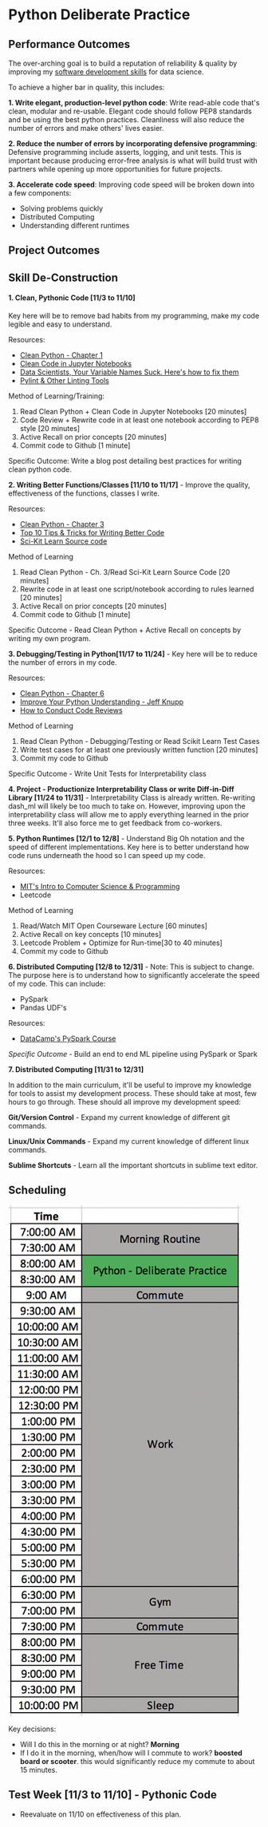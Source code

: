 # Python Deliberate Practice

## Performance Outcomes
The over-arching goal is to build a reputation of reliability & quality by improving my [software development skills](http://treycausey.com/software_dev_skills.html) for data science. 

To achieve a higher bar in quality, this includes: 

**1. Write elegant, production-level python code**: Write read-able code that's clean, modular and re-usable. Elegant code should follow PEP8 standards and be using the best python practices. Cleanliness will also reduce the number of errors and make others' lives easier. 

**2. Reduce the number of errors by incorporating defensive programming**: Defensive programming include asserts, logging, and unit tests. This is important because producing error-free analysis is what will build trust with partners while opening up more opportunities for future projects. 

**3. Accelerate code speed**: Improving code speed will be broken down into a few components:
- Solving problems quickly 
- Distributed Computing
- Understanding different runtimes 

## Project Outcomes 

## Skill De-Construction 
#### 1. Clean, Pythonic Code [11/3 to 11/10]
Key here will be to remove bad habits from my programming, make my code legible and easy to understand. 

Resources:
- [Clean Python - Chapter 1](https://www.amazon.com/dp/1788996666?aaxitk=O0D8QewWcjJgRm12H9gWAw&pd_rd_i=1788996666&pf_rd_p=44fc3e0f-4b9e-4ed8-b33b-363a7257163d&hsa_cr_id=4159268800601&sb-ci-n=asinImage&sb-ci-v=https%3A%2F%2Fm.media-amazon.com%2Fimages%2FI%2F71aUCNW6ONL.jpg&sb-ci-a=1788996666)
- [Clean Code in Jupyter Notebooks](https://www.youtube.com/watch?time_continue=390&v=2QLgf2YLlus)
- [Data Scientists, Your Variable Names Suck. Here's how to fix them](https://towardsdatascience.com/data-scientists-your-variable-names-are-awful-heres-how-to-fix-them-89053d2855be)
- [Pylint & Other Linting Tools](https://www.codementor.io/satwikkansal/python-practices-for-efficient-code-performance-memory-and-usability-aze6oiq65)

Method of Learning/Training:
1. Read Clean Python + Clean Code in Jupyter Notebooks [20 minutes]
2. Code Review + Rewrite code in at least one notebook according to PEP8 style [20 minutes] 
3. Active Recall on prior concepts [20 minutes] 
4. Commit code to Github [1 minute] 

Specific Outcome: Write a blog post detailing best practices for writing clean python code. 

<p>

**2. Writing Better Functions/Classes [11/10 to 11/17]** - Improve the quality, effectiveness of the functions, classes I write. 

Resources: 
- [Clean Python - Chapter 3](https://www.amazon.com/dp/1788996666?aaxitk=O0D8QewWcjJgRm12H9gWAw&pd_rd_i=1788996666&pf_rd_p=44fc3e0f-4b9e-4ed8-b33b-363a7257163d&hsa_cr_id=4159268800601&sb-ci-n=asinImage&sb-ci-v=https%3A%2F%2Fm.media-amazon.com%2Fimages%2FI%2F71aUCNW6ONL.jpg&sb-ci-a=1788996666)
- [Top 10 Tips & Tricks for Writing Better Code](https://www.youtube.com/watch?v=C-gEQdGVXbk)
- [Sci-Kit Learn Source code](https://github.com/scikit-learn/scikit-learn/tree/master/sklearn)

Method of Learning
1. Read Clean Python - Ch. 3/Read Sci-Kit Learn Source Code [20 minutes] 
2. Rewrite code in at least one script/notebook according to rules learned [20 minutes] 
3. Active Recall on prior concepts [20 minutes] 
4. Commit code to Github [1 minute] 

Specific Outcome - Read Clean Python + Active Recall on concepts by writing my own program.

<p>

**3. Debugging/Testing in Python[11/17 to 11/24]** - Key here will be to reduce the number of errors in my code. 

Resources:
- [Clean Python - Chapter 6](https://www.amazon.com/dp/1788996666?aaxitk=O0D8QewWcjJgRm12H9gWAw&pd_rd_i=1788996666&pf_rd_p=44fc3e0f-4b9e-4ed8-b33b-363a7257163d&hsa_cr_id=4159268800601&sb-ci-n=asinImage&sb-ci-v=https%3A%2F%2Fm.media-amazon.com%2Fimages%2FI%2F71aUCNW6ONL.jpg&sb-ci-a=1788996666)
- [Improve Your Python Understanding - Jeff Knupp](https://jeffknupp.com/blog/2013/12/09/improve-your-python-understanding-unit-testing) 
- [How to Conduct Code Reviews](https://www.kevinlondon.com/2015/05/05/code-review-best-practices.html)

Method of Learning
1. Read Clean Python - Debugging/Testing or Read Scikit Learn Test Cases 
2. Write test cases for at least one previously written function [20 minutes]
3. Commit my code to Github 

Specific Outcome - Write Unit Tests for Interpretability class 

**4. Project - Productionize Interpretability Class or write Diff-in-Diff Library [11/24 to 11/31]** - Interpretability Class is already written. Re-writing dash_ml will likely be too much to take on. However, improving upon the interpretability class will allow me to apply everything learned in the prior three weeks. It'll also force me to get feedback from co-workers. 

**5. Python Runtimes [12/1 to 12/8]**  - Understand Big Oh notation and the speed of different implementations. Key here is to better understand how code runs underneath the hood so I can speed up my code. 

Resources:
- [MIT's Intro to Computer Science & Programming](https://ocw.mit.edu/courses/electrical-engineering-and-computer-science/6-0001-introduction-to-computer-science-and-programming-in-python-fall-2016/lecture-slides-code/MIT6_0001F16_Lec10.pdf)
- Leetcode

Method of Learning
1. Read/Watch MIT Open Courseware Lecture [60 minutes]
2. Active Recall on key concepts [10 minutes]
3. Leetcode Problem + Optimize for Run-time[30 to 40 minutes]
3. Commit my code to Github 

**6. Distributed Computing [12/8 to 12/31]** - Note: This is subject to change. The purpose here is to understand how to significantly accelerate the speed of my code. This can include:
- PySpark
- Pandas UDF's

Resources:
- [DataCamp's PySpark Course](https://www.datacamp.com/courses/introduction-to-pyspark)

*Specific Outcome* - Build an end to end ML pipeline using PySpark or Spark



**7. Distributed Computing [11/31 to 12/31]** 

In addition to the main curriculum, it'll be useful to improve my knowledge for tools to assist my development process. These should take at most, few hours to go through. These should all improve my development speed:

**Git/Version Control** - Expand my current knowledge of different git commands. 

**Linux/Unix Commands** - Expand my current knowledge of different linux commands. 

**Sublime Shortcuts** - Learn all the important shortcuts in sublime text editor. 

## Scheduling 

![schedule_1](/img/schedule_1.png)

Key decisions:
- Will I do this in the morning or at night? **Morning**
- If I do it in the morning, when/how will I commute to work? **boosted board or scooter**. this would significantly reduce my commute to about 15 minutes. 

## Test Week [11/3 to 11/10] - Pythonic Code 
- Reevaluate on 11/10 on effectiveness of this plan. 

